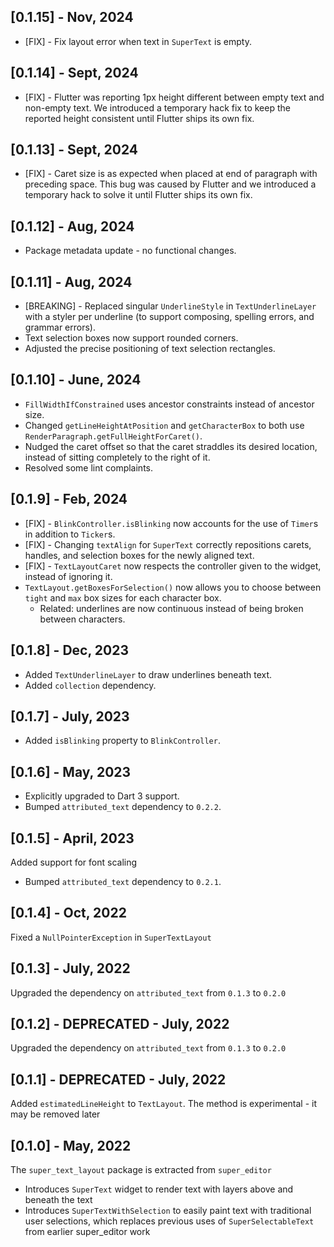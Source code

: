 ## [0.1.15] - Nov, 2024
 * [FIX] - Fix layout error when text in `SuperText` is empty.

## [0.1.14] - Sept, 2024
 * [FIX] - Flutter was reporting 1px height different between empty text and non-empty text.
   We introduced a temporary hack fix to keep the reported height consistent until Flutter
   ships its own fix.

## [0.1.13] - Sept, 2024
 * [FIX] - Caret size is as expected when placed at end of paragraph with preceding space. 
   This bug was caused by Flutter and we introduced a temporary hack to solve it until 
   Flutter ships its own fix.

## [0.1.12] - Aug, 2024
 * Package metadata update - no functional changes.

## [0.1.11] - Aug, 2024
 * [BREAKING] - Replaced singular `UnderlineStyle` in `TextUnderlineLayer` with a styler per 
   underline (to support composing, spelling errors, and grammar errors).
 * Text selection boxes now support rounded corners.
 * Adjusted the precise positioning of text selection rectangles.

## [0.1.10] - June, 2024
 * `FillWidthIfConstrained` uses ancestor constraints instead of ancestor size.
 * Changed `getLineHeightAtPosition` and `getCharacterBox` to both use `RenderParagraph.getFullHeightForCaret()`.
 * Nudged the caret offset so that the caret straddles its desired location, instead of sitting completely to the right of it. 
 * Resolved some lint complaints.

## [0.1.9] - Feb, 2024
 * [FIX] - `BlinkController.isBlinking` now accounts for the use of `Timer`s in addition to `Ticker`s.
 * [FIX] - Changing `textAlign` for `SuperText` correctly repositions carets, handles, and selection boxes for the newly aligned text.
 * [FIX] - `TextLayoutCaret` now respects the controller given to the widget, instead of ignoring it.
 * `TextLayout.getBoxesForSelection()` now allows you to choose between `tight` and `max` box sizes for each character box.
   * Related: underlines are now continuous instead of being broken between characters.

## [0.1.8] - Dec, 2023
 * Added `TextUnderlineLayer` to draw underlines beneath text.
 * Added `collection` dependency.

## [0.1.7] - July, 2023
 * Added `isBlinking` property to `BlinkController`.

## [0.1.6] - May, 2023
 * Explicitly upgraded to Dart 3 support.
 * Bumped `attributed_text` dependency to `0.2.2`.

## [0.1.5] - April, 2023
Added support for font scaling
 
 * Bumped `attributed_text` dependency to `0.2.1`.
 
## [0.1.4] - Oct, 2022
Fixed a `NullPointerException` in `SuperTextLayout`

## [0.1.3] - July, 2022
Upgraded the dependency on `attributed_text` from `0.1.3` to `0.2.0`

## [0.1.2] - DEPRECATED - July, 2022
Upgraded the dependency on `attributed_text` from `0.1.3` to `0.2.0`

## [0.1.1] - DEPRECATED - July, 2022
Added `estimatedLineHeight` to `TextLayout`. The method is experimental - it may be removed later

## [0.1.0] - May, 2022
The `super_text_layout` package is extracted from `super_editor`

 * Introduces `SuperText` widget to render text with layers above and beneath the text
 * Introduces `SuperTextWithSelection` to easily paint text with traditional user selections, 
   which replaces previous uses of `SuperSelectableText` from earlier super_editor work

